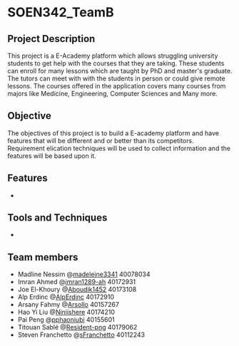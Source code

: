 # SOEN342_TeamB

## Project Description
This project is a E-Academy platform which allows struggling university students to get help with the courses that they are taking. These students can enroll for many lessons which are taught by PhD and master's graduate. The tutors can meet with with the students in person or could give remote lessons. The courses offered in the application covers many courses from majors like Medicine, Engineering, Computer Sciences and Many more. 

## Objective
The objectives of this project is to build a E-academy platform and have features that will be different and or better than its competitors. Requirement elication techniques will be used to collect information and the features will be based upon it. 

## Features
-

## Tools and Techniques
- 

## Team members
- Madline Nessim @[madeleine3341](https://github.com/madeleine3341) 40078034
- Imran Ahmed @[imran1289-ah](https://github.com/imran1289-ah) 40172931
- Joe El-Khoury @[Aboudik1452](https://github.com/Aboudik1452) 40173108
- Alp Erdinc @[AlpErdinc](https://github.com/AlpErdinc) 40172910
- Arsany Fahmy @[Arsollo](https://github.com/Arsollo) 40157267 
- Hao Yi Liu @[Niniishere](https://github.com/Niniishere) 40174210
- Pai Peng @[pphaoniubi](https://github.com/pphaoniubi) 40155601 
- Titouan Sablé @[Resident-png](https://github.com/Resident-png) 40179062
- Steven Franchetto @[sFranchetto](https://github.com/sFranchetto) 40112243
